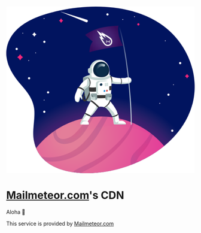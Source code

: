 ![Mailmeteor Astronaut](./dist/img/modals/astronaut.svg)

# [Mailmeteor.com](https://mailmeteor.com)'s CDN

Aloha 👋

This service is provided by [Mailmeteor.com](https://mailmeteor.com)